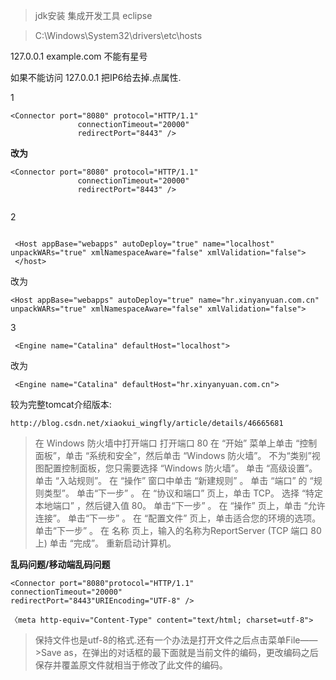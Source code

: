 > jdk安装 集成开发工具 eclipse 






> C:\Windows\System32\drivers\etc\hosts  

127.0.0.1 example.com 不能有星号

如果不能访问 127.0.0.1 把IP6给去掉.点属性.


1
```
<Connector port="8080" protocol="HTTP/1.1"
               connectionTimeout="20000"
               redirectPort="8443" />
```
**改为**
> 
```
<Connector port="8080" protocol="HTTP/1.1"
               connectionTimeout="20000"
               redirectPort="8443" />
               

```


2
```

 <Host appBase="webapps" autoDeploy="true" name="localhost" unpackWARs="true" xmlNamespaceAware="false" xmlValidation="false"> 
 </host>

```
改为

```
<Host appBase="webapps" autoDeploy="true" name="hr.xinyanyuan.com.cn" unpackWARs="true" xmlNamespaceAware="false" xmlValidation="false">  
```
<Context docBase="hr" path="" reloadable="true" />

3

```
 <Engine name="Catalina" defaultHost="localhost">
 ```
改为

```
 <Engine name="Catalina" defaultHost="hr.xinyanyuan.com.cn">
```




较为完整tomcat介绍版本:
```
http://blog.csdn.net/xiaokui_wingfly/article/details/46665681
```

> 在 Windows 防火墙中打开端口
打开端口 80
在 “开始” 菜单上单击 “控制面板”，单击 “系统和安全”，然后单击 “Windows 防火墙”。 不为“类别”视图配置控制面板，您只需要选择 “Windows 防火墙”。
单击 “高级设置”。
单击 “入站规则”。
在 “操作” 窗口中单击 “新建规则” 。
单击 “端口” 的 “规则类型”。
单击“下一步” 。
在 “协议和端口” 页上，单击 TCP。
选择 “特定本地端口” ，然后键入值 80。
单击“下一步” 。
在 “操作” 页上，单击 “允许连接”。
单击“下一步” 。
在 “配置文件” 页上，单击适合您的环境的选项。
单击“下一步” 。
在 名称 页上，输入的名称为ReportServer (TCP 端口 80 上)
单击 “完成”。
重新启动计算机。

**乱码问题/移动端乱码问题**
```
<Connector port="8080"protocol="HTTP/1.1"
connectionTimeout="20000"
redirectPort="8443"URIEncoding="UTF-8" />
```

```
〈meta http-equiv="Content-Type" content="text/html; charset=utf-8">
```

> 保持文件也是utf-8的格式.还有一个办法是打开文件之后点击菜单File——>Save as，在弹出的对话框的最下面就是当前文件的编码，更改编码之后保存并覆盖原文件就相当于修改了此文件的编码。
